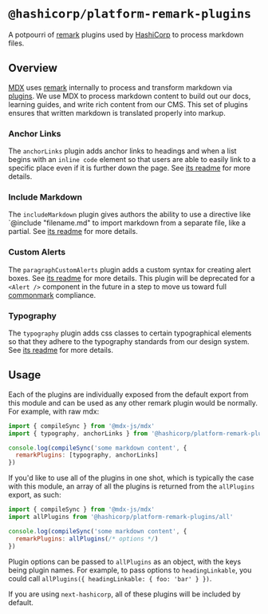 # `@hashicorp/platform-remark-plugins`

A potpourri of [remark](https://github.com/remarkjs/remark) plugins used by [HashiCorp](https://www.hashicorp.com/) to process markdown files.

## Overview

[MDX](https://mdxjs.com) uses [remark](https://github.com/remarkjs/remark) internally to process and transform markdown via [plugins](https://github.com/remarkjs/remark/blob/master/doc/plugins.md#list-of-plugins). We use MDX to process markdown content to build out our docs, learning guides, and write rich content from our CMS. This set of plugins ensures that written markdown is translated properly into markup.

### Anchor Links

The `anchorLinks` plugin adds anchor links to headings and when a list begins with an `inline code` element so that users are able to easily link to a specific place even if it is further down the page. See [its readme](plugins/anchor-links/README.md) for more details.

### Include Markdown

The `includeMarkdown` plugin gives authors the ability to use a directive like `@include "filename.md" to import markdown from a separate file, like a partial. See [its readme](plugins/include-markdown/README.md) for more details.

### Custom Alerts

The `paragraphCustomAlerts` plugin adds a custom syntax for creating alert boxes. See [its readme](plugins/inline-code-linkable/README.md) for more details. This plugin will be deprecated for a `<Alert />` component in the future in a step to move us toward full [commonmark](https://commonmark.org/) compliance.

### Typography

The `typography` plugin adds css classes to certain typographical elements so that they adhere to the typography standards from our design system. See [its readme](plugins/inline-code-linkable/README.md) for more details.

## Usage

Each of the plugins are individually exposed from the default export from this module and can be used as any other remark plugin would be normally. For example, with raw mdx:

```js
import { compileSync } from '@mdx-js/mdx'
import { typography, anchorLinks } from '@hashicorp/platform-remark-plugins'

console.log(compileSync('some markdown content', {
  remarkPlugins: [typography, anchorLinks]
})
```

If you'd like to use all of the plugins in one shot, which is typically the case with this module, an array of all the plugins is returned from the `allPlugins` export, as such:

```js
import { compileSync } from '@mdx-js/mdx'
import allPlugins from '@hashicorp/platform-remark-plugins/all'

console.log(compileSync('some markdown content', {
  remarkPlugins: allPlugins(/* options */)
})
```

Plugin options can be passed to `allPlugins` as an object, with the keys being plugin names. For example, to pass options to `headingLinkable`, you could call `allPlugins({ headingLinkable: { foo: 'bar' } })`.

If you are using `next-hashicorp`, all of these plugins will be included by default.
